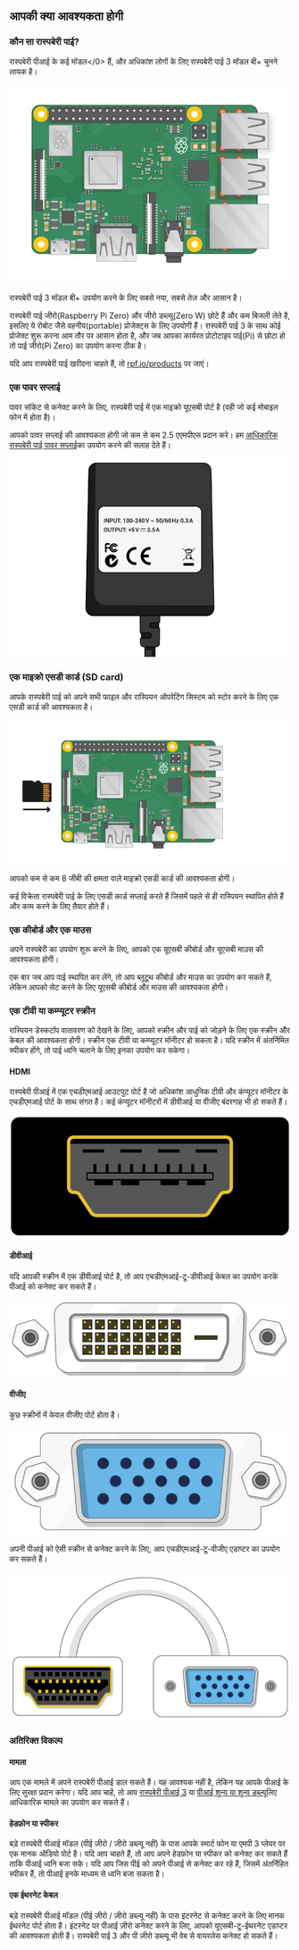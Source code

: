 ## आपकी क्या आवश्यकता होगी

### कौन सा रास्पबेरी पाई?

</a>रास्पबेरी पीआई के कई मॉडल</0> हैं, और अधिकांश लोगों के लिए रास्पबेरी पाई 3 मॉडल बी+ चुनने लायक है।

![रास्पबेरी पाई 3](images/raspberry-pi.png)

रास्पबेरी पाई 3 मॉडल बी+ उपयोग करने के लिए सबसे नया, सबसे तेज़ और आसान है।

रास्पबेरी पाई जीरो(Raspberry Pi Zero) और जीरो डब्ल्यू(Zero W) छोटे हैं और कम बिजली लेते है, इसलिए ये रोबोट जैसे वहनीय(portable) प्रोजेक्ट्स के लिए उपयोगी हैं। रास्पबेरी पाई 3 के साथ कोई प्रोजेक्ट शुरू करना आम तौर पर आसान होता है, और जब आपका कार्यरत प्रोटोटाइप पाई(Pi) से छोटा हो तो पाई जीरो(Pi Zero) का उपयोग करना ठीक है।

यदि आप रास्पबेरी पाई खरीदना चाहते हैं, तो [rpf.io/products](https://rpf.io/products) पर जाएं।

### एक पावर सप्लाई

पावर सॉकेट से कनेक्ट करने के लिए, रास्पबेरी पाई में एक माइक्रो यूएसबी पोर्ट है (वही जो कई मोबाइल फोन में होता है)।

आपको पावर सप्लाई की आवश्यकता होगी जो कम से कम 2.5 एएमपीएस प्रदान करे। हम [आधिकारिक रास्पबेरी पाई पावर सप्लाई](https://www.raspberrypi.org/products/raspberry-pi-universal-power-supply/)का उपयोग करने की सलाह देते हैं।

![बिजली की आपूर्ति](images/powersupply.png)

### एक माइक्रो एसडी कार्ड (SD card)

आपके रास्पबेरी पाई को अपने सभी फाइल और रास्पियन ऑपरेटिंग सिस्टम को स्टोर करने के लिए एक एसडी कार्ड की आवश्यकता है।

![एसडी कार्ड](images/pi-sd.png)

आपको कम से कम 8 जीबी की क्षमता वाले माइक्रो एसडी कार्ड की आवश्यकता होगी।

कई विक्रेता रास्पबेरी पाई के लिए एसडी कार्ड सप्लाई करते हैं जिसमें पहले से ही रास्पियन स्थापित होते हैं और काम करने के लिए तैयार होते हैं।

### एक कीबोर्ड और एक माउस

अपने रास्पबेरी का उपयोग शुरू करने के लिए, आपको एक यूएसबी कीबोर्ड और यूएसबी माउस की आवश्यकता होगी।

एक बार जब आप पाई स्थापित कर लेंगे, तो आप ब्लूटूथ कीबोर्ड और माउस का उपयोग कर सकते हैं, लेकिन आपको सेट करने के लिए यूएसबी कीबोर्ड और माउस की आवश्यकता होगी।

### एक टीवी या कम्प्यूटर स्क्रीन

रास्पियन डेस्कटॉप वातावरण को देखने के लिए, आपको स्क्रीन और पाई को जोड़ने के लिए एक स्क्रीन और केबल की आवश्यकता होगी। स्क्रीन एक टीवी या कम्प्यूटर मॉनीटर हो सकता है। यदि स्क्रीन में अंतर्निमित स्पीकर होंगे, तो पाई ध्वनि चलाने के लिए इनका उपयोग कर सकेगा।

#### HDMI

रास्पबेरी पीआई में एक एचडीएमआई आउटपुट पोर्ट है जो अधिकांश आधुनिक टीवी और कंप्यूटर मॉनीटर के एचडीएमआई पोर्ट के साथ संगत है। कई कंप्यूटर मॉनीटरों में डीवीआई या वीजीए बंदरगाह भी हो सकते हैं।

![एचडीएमआई पोर्ट](images/hdmi-port.png)

#### डीवीआई

यदि आपकी स्क्रीन में एक डीवीआई पोर्ट है, तो आप एचडीएमआई-टू-डीवीआई केबल का उपयोग करके पीआई को कनेक्ट कर सकते हैं।

![डीवी पोर्ट](images/dvi-port.png)

#### वीजीए

कुछ स्क्रीनों में केवल वीजीए पोर्ट होता है।

![वीजीए पोर्ट](images/vga-port.png)

अपनी पीआई को ऐसी स्क्रीन से कनेक्ट करने के लिए, आप एचडीएमआई-टू-वीजीए एडाप्टर का उपयोग कर सकते हैं।

![वीडीए एडाप्टर पोर्ट के लिए hdmi](images/hdmi-vga-adapter.png)

### अतिरिक्त विकल्प

#### मामला

आप एक मामले में अपने रास्पबेरी पीआई डाल सकते हैं। यह आवश्यक नहीं है, लेकिन यह आपके पीआई के लिए सुरक्षा प्रदान करेगा। यदि आप चाहें, तो आप [रास्पबेरी पीआई 3](https://www.raspberrypi.org/products/raspberry-pi-3-case/) या [पीआई शून्य या शून्य डब्ल्यू](https://www.raspberrypi.org/products/raspberry-pi-zero-case/)लिए आधिकारिक मामले का उपयोग कर सकते हैं।

#### हेडफ़ोन या स्पीकर

बड़े रास्पबेरी पीआई मॉडल (पीई ज़ीरो / ज़ीरो डब्ल्यू नहीं) के पास आपके स्मार्ट फोन या एमपी 3 प्लेयर पर एक मानक ऑडियो पोर्ट है। यदि आप चाहते हैं, तो आप अपने हेडफ़ोन या स्पीकर को कनेक्ट कर सकते हैं ताकि पीआई ध्वनि बजा सके। यदि आप जिस पीई को अपने पीआई से कनेक्ट कर रहे हैं, जिसमें अंतर्निहित स्पीकर हैं, तो पीआई इनके माध्यम से ध्वनि बजा सकता है।

#### एक ईथरनेट केबल

बड़े रास्पबेरी पीआई मॉडल (पीई ज़ीरो / ज़ीरो डब्ल्यू नहीं) के पास इंटरनेट से कनेक्ट करने के लिए मानक ईथरनेट पोर्ट होता है। इंटरनेट पर पीआई ज़ीरो कनेक्ट करने के लिए, आपको यूएसबी-टू-ईथरनेट एडाप्टर की आवश्यकता होती है। रास्पबेरी पाई 3 और पी ज़ीरो डब्ल्यू भी वेब से वायरलेस कनेक्ट हो सकते हैं।